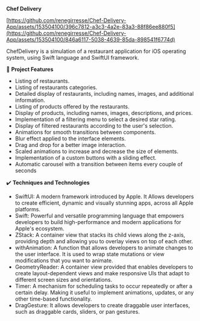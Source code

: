 **Chef Delivery**

[https://github.com/renegirresse/Chef-Delivery-App/assets/153504100/396c7812-a3c3-4a2e-83a3-88f86ee880f5](https://github.com/renegirresse/Chef-Delivery-App/assets/153504100/846a6117-5038-4639-85da-898541f6774d)


ChefDelivery is a simulation of a restaurant application for iOS operating system, using Swift language and SwiftUI framework.

🔨 **Project Features**

- Listing of restaurants.
- Listing of restaurants categories.
- Detailed display of restaurants, including names, images, and additional information.
- Listing of products offered by the restaurants.
- Display of products, including names, images, descriptions, and prices.
- Implementation of a filtering menu to select a desired star rating.
- Display of filtered restaurants according to the user's selection.
- Animations for smooth transitions between components.
- Blur effect applied to the interface elements.
- Drag and drop for a better image interaction.
- Scaled animations to increase and decrease the size of elements.
- Implementation of a custom buttons with a sliding effect.
- Automatic carousel with a transition between items every couple of seconds

✔️ **Techniques and Technologies**

- SwiftUI: A modern framework introduced by Apple. It Allows developers to create efficient, dynamic and visually stunning apps, across all Apple platforms.
- Swift: Powerful and versatile programming language that empowers developers to build high-performance and modern applications for Apple's ecosystem.
- ZStack: A container view that stacks its child views along the z-axis, providing depth and allowing you to overlay views on top of each other.
- withAnimation: A function that allows developers to animate changes to the user interface. It is used to wrap state mutations or view modifications that you want to animate.
- GeometryReader: A container view provided that enables developers to create layout-dependent views and make responsive UIs that adapt to different screen sizes and orientations.
- Timer: A mechanism for scheduling tasks to occur repeatedly or after a certain delay. Making it useful to implement animations, updates, or any other time-based functionality.
- DragGesture: It allows developers to create draggable user interfaces, such as draggable cards, sliders, or pan gestures.
